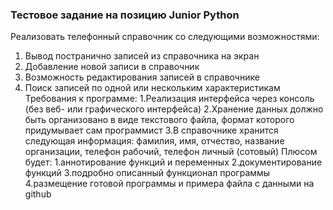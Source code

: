 <h3>Тестовое задание на позицию Junior Python</h3>

Реализовать телефонный справочник со следующими возможностями:
1. Вывод постранично записей из справочника на экран
2. Добавление новой записи в справочник
3. Возможность редактирования записей в справочнике
4. Поиск записей по одной или нескольким характеристикам
Требования к программе:
1.Реализация интерфейса через консоль (без веб- или графического интерфейса)
2.Хранение данных должно быть организовано в виде текстового файла, формат которого придумывает сам программист
3.В справочнике хранится следующая информация: фамилия, имя, отчество, название организации, телефон рабочий, телефон личный (сотовый)
Плюсом будет:
1.аннотирование функций и переменных
2.документирование функций
3.подробно описанный функционал программы
4.размещение готовой программы и примера файла с данными на github

